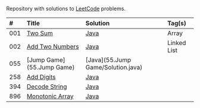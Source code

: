 Repository with solutions to [LeetCode](https://leetcode.com/) problems.

| # | Title | Solution | Tag(s) |
| :- | :- | :- | :- |
| 001 | [Two Sum](1.TwoSum) | [Java](1.TwoSum/Solution.java) | Array |
| 002 | [Add Two Numbers](2.AddTwoNumbers) | [Java](2.AddTwoNumbers/Solution.java) | Linked List |
| 055 | [Jump Game](55.Jump Game) | [Java](55.Jump Game/Solution.java) | |
| 258 | [Add Digits](258.AddDigits) | [Java](258.AddDigits/Solution.java) | |
| 394 | [Decode String](394.DecodeString) | [Java](394.DecodeString/Solution.java) | |
| 896 | [Monotonic Array](896.MonotonicArray) | [Java](896.MonotonicArray/Solution.java) | |
